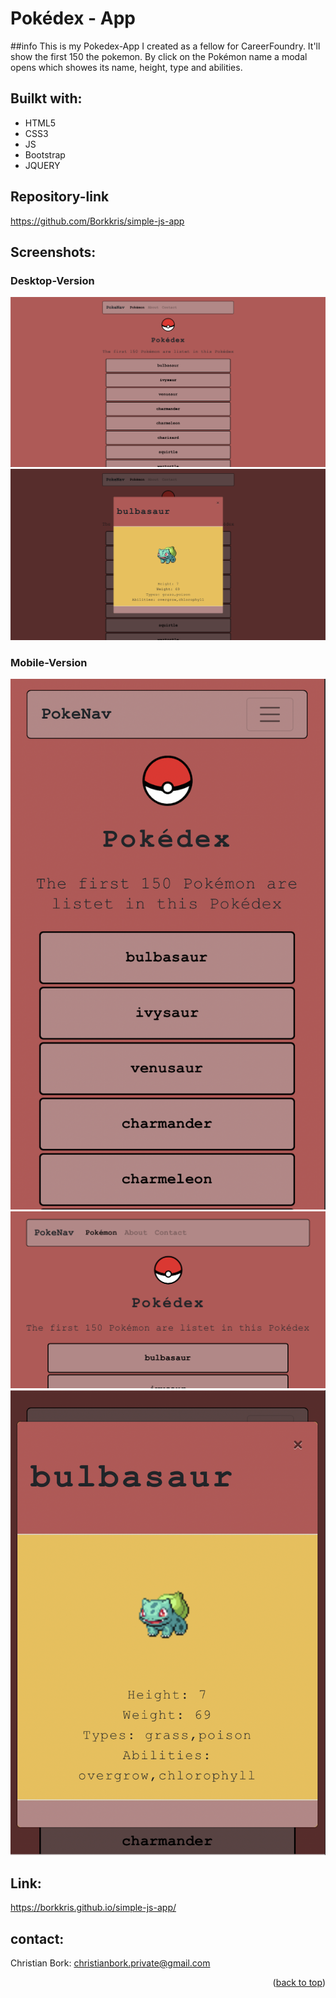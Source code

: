 # Pokédex - App

##info
This is my Pokedex-App I created as a fellow for CareerFoundry.
It'll show the first 150 the pokemon.
By click on the Pokémon name a modal opens which showes its name, height, type and abilities.

## Builkt with:
* HTML5
* CSS3
* JS
* Bootstrap
* JQUERY

## Repository-link  
https://github.com/Borkkris/simple-js-app

## Screenshots:
### Desktop-Version
![Screenshot Index.html](screenshots/desktop_Pokedex.png "Screenshot Pokédex Desktop")
![Screenshot Index.html](screenshots/Desktop_Modal.png "Screenshot Modal Desktop")

### Mobile-Version
![Screenshot Index.html](screenshots/mobile_pokedex.png "Screenshot Pokedex Mobil")
![Screenshot Index.html](screenshots/mobile_pokedex_2.PNG "Screenshot Pokedex Mobile screen horizontal")
![Screenshot Index.html](screenshots/mobile_modal.png "Screenshot Modal Mobile")

## Link:
https://borkkris.github.io/simple-js-app/

## contact:
Christian Bork: christianbork.private@gmail.com

<p align="right">(<a href="#top">back to top</a>)</p>
